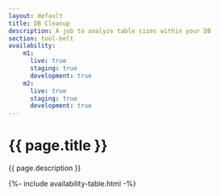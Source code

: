 ```yaml
---
layout: default
title: DB Cleanup
description: A job to analyze table sizes within your DB
section: tool-belt
availability:
    m1:
      live: true
      staging: true
      development: true
    m2:
      live: true
      staging: true
      development: true
---
```


# {{ page.title }}
{{ page.description }}

{%- include availability-table.html -%}